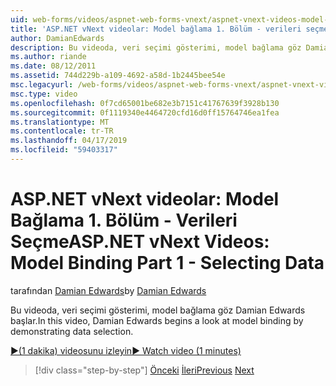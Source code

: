 ```yaml
---
uid: web-forms/videos/aspnet-web-forms-vnext/aspnet-vnext-videos-model-binding-part-1-selecting-data
title: 'ASP.NET vNext videolar: Model bağlama 1. Bölüm - verileri seçme | Microsoft Docs'
author: DamianEdwards
description: Bu videoda, veri seçimi gösterimi, model bağlama göz Damian Edwards başlar.
ms.author: riande
ms.date: 08/12/2011
ms.assetid: 744d229b-a109-4692-a58d-1b2445bee54e
msc.legacyurl: /web-forms/videos/aspnet-web-forms-vnext/aspnet-vnext-videos-model-binding-part-1-selecting-data
msc.type: video
ms.openlocfilehash: 0f7cd65001be682e3b7151c41767639f3928b130
ms.sourcegitcommit: 0f1119340e4464720cfd16d0ff15764746ea1fea
ms.translationtype: MT
ms.contentlocale: tr-TR
ms.lasthandoff: 04/17/2019
ms.locfileid: "59403317"
---
```

# <a name="aspnet-vnext-videos-model-binding-part-1---selecting-data"></a><span data-ttu-id="1c513-103">ASP.NET vNext videolar: Model Bağlama 1. Bölüm - Verileri Seçme</span><span class="sxs-lookup"><span data-stu-id="1c513-103">ASP.NET vNext Videos: Model Binding Part 1 - Selecting Data</span></span>

<span data-ttu-id="1c513-104">tarafından [Damian Edwards](https://github.com/DamianEdwards)</span><span class="sxs-lookup"><span data-stu-id="1c513-104">by [Damian Edwards](https://github.com/DamianEdwards)</span></span>

<span data-ttu-id="1c513-105">Bu videoda, veri seçimi gösterimi, model bağlama göz Damian Edwards başlar.</span><span class="sxs-lookup"><span data-stu-id="1c513-105">In this video, Damian Edwards begins a look at model binding by demonstrating data selection.</span></span>

[<span data-ttu-id="1c513-106">&#9654;(1 dakika) videosunu izleyin</span><span class="sxs-lookup"><span data-stu-id="1c513-106">&#9654; Watch video (1 minutes)</span></span>](https://channel9.msdn.com/Blogs/ASP-NET-Site-Videos/aspnet-vnext-videos-model-binding-part-1-selecting-data)

> [!div class="step-by-step"]
> <span data-ttu-id="1c513-107">[Önceki](aspnet-vnext-videos-strongly-typed-data-controls.md)
> [İleri](aspnet-vnext-videos-model-binding-part-2-filtering.md)</span><span class="sxs-lookup"><span data-stu-id="1c513-107">[Previous](aspnet-vnext-videos-strongly-typed-data-controls.md)
[Next](aspnet-vnext-videos-model-binding-part-2-filtering.md)</span></span>
